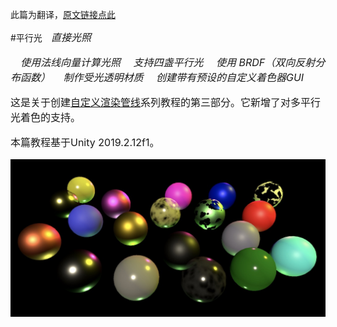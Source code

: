 此篇为翻译，[原文链接点此](https://catlikecoding.com/unity/tutorials/custom-srp/directional-lights/)

#平行光&emsp;*<font size = 3>直接光照*

&emsp;*使用法线向量计算光照*
&emsp;*支持四盏平行光*
&emsp;*使用 BRDF（双向反射分布函数）*
&emsp;*制作受光透明材质*
&emsp;*创建带有预设的自定义着色器GUI*

这是关于创建[自定义渲染管线](https://catlikecoding.com/unity/tutorials/custom-srp/)系列教程的第三部分。它新增了对多平行光着色的支持。

本篇教程基于Unity 2019.2.12f1。

<img src="./assets/tutorial-image.jpg" style="zoom:50%;" />

